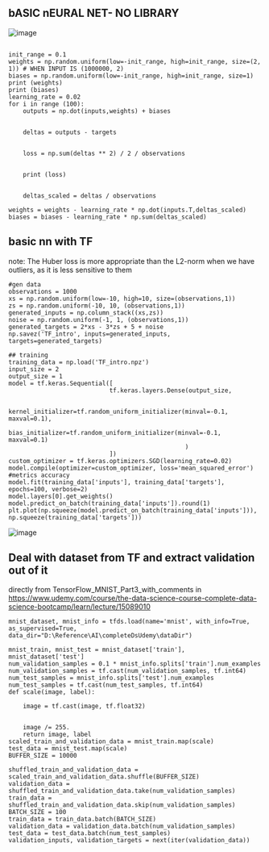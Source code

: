 ## bASIC nEURAL NET- NO LIBRARY
![image](https://user-images.githubusercontent.com/2136211/120102918-df2e9c00-c16a-11eb-8594-f4af03dab5b7.png)

```

init_range = 0.1
weights = np.random.uniform(low=-init_range, high=init_range, size=(2, 1)) # WHEN INPUT IS (1000000, 2)
biases = np.random.uniform(low=-init_range, high=init_range, size=1)
print (weights)
print (biases)
learning_rate = 0.02
for i in range (100):
    outputs = np.dot(inputs,weights) + biases
    
    
    deltas = outputs - targets
    
    
    loss = np.sum(deltas ** 2) / 2 / observations
    
    
    print (loss)

    
    deltas_scaled = deltas / observations
	
weights = weights - learning_rate * np.dot(inputs.T,deltas_scaled)
biases = biases - learning_rate * np.sum(deltas_scaled)
```

## basic nn with TF
note: The Huber loss is more appropriate than the L2-norm when we have outliers, as it is less sensitive to them 
```
#gen data
observations = 1000
xs = np.random.uniform(low=-10, high=10, size=(observations,1))
zs = np.random.uniform(-10, 10, (observations,1))
generated_inputs = np.column_stack((xs,zs))
noise = np.random.uniform(-1, 1, (observations,1))
generated_targets = 2*xs - 3*zs + 5 + noise
np.savez('TF_intro', inputs=generated_inputs, targets=generated_targets)

## training
training_data = np.load('TF_intro.npz')
input_size = 2
output_size = 1
model = tf.keras.Sequential([
                            tf.keras.layers.Dense(output_size,

                                                 kernel_initializer=tf.random_uniform_initializer(minval=-0.1, maxval=0.1),
                                                 bias_initializer=tf.random_uniform_initializer(minval=-0.1, maxval=0.1)
                                                 )
                            ])
custom_optimizer = tf.keras.optimizers.SGD(learning_rate=0.02)
model.compile(optimizer=custom_optimizer, loss='mean_squared_error') #metrics accuracy
model.fit(training_data['inputs'], training_data['targets'], epochs=100, verbose=2)
model.layers[0].get_weights()
model.predict_on_batch(training_data['inputs']).round(1)
plt.plot(np.squeeze(model.predict_on_batch(training_data['inputs'])), np.squeeze(training_data['targets']))
```

![image](https://user-images.githubusercontent.com/2136211/120599093-b3f6c600-c464-11eb-92a9-b88f07d0def8.png)

## Deal with dataset from TF and extract validation out of it
directly from TensorFlow_MNIST_Part3_with_comments in https://www.udemy.com/course/the-data-science-course-complete-data-science-bootcamp/learn/lecture/15089010
```
mnist_dataset, mnist_info = tfds.load(name='mnist', with_info=True, as_supervised=True, data_dir="D:\Reference\AI\completeDsUdemy\dataDir")

mnist_train, mnist_test = mnist_dataset['train'], mnist_dataset['test']
num_validation_samples = 0.1 * mnist_info.splits['train'].num_examples
num_validation_samples = tf.cast(num_validation_samples, tf.int64)
num_test_samples = mnist_info.splits['test'].num_examples
num_test_samples = tf.cast(num_test_samples, tf.int64)
def scale(image, label):
    
    image = tf.cast(image, tf.float32)
    
    
    image /= 255.
    return image, label
scaled_train_and_validation_data = mnist_train.map(scale)
test_data = mnist_test.map(scale)
BUFFER_SIZE = 10000

shuffled_train_and_validation_data = scaled_train_and_validation_data.shuffle(BUFFER_SIZE)
validation_data = shuffled_train_and_validation_data.take(num_validation_samples)
train_data = shuffled_train_and_validation_data.skip(num_validation_samples)
BATCH_SIZE = 100
train_data = train_data.batch(BATCH_SIZE)
validation_data = validation_data.batch(num_validation_samples)
test_data = test_data.batch(num_test_samples)
validation_inputs, validation_targets = next(iter(validation_data))
```
